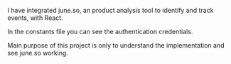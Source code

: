 I have integrated june.so, an product analysis tool to identify and track events, with React.

In the constants file you can see the authentication credentials.

Main purpose of this project is only to understand the implementation and see june.so working.
